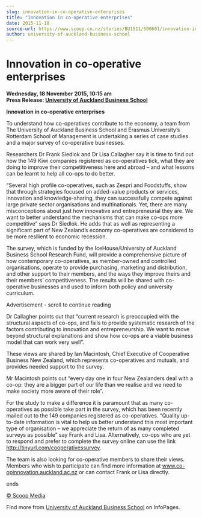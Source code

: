 ```yaml
---
slug: innovation-in-co-operative-enterprises
title: "Innovation in co-operative enterprises"
date: 2015-11-18
source-url: https://www.scoop.co.nz/stories/BU1511/S00601/innovation-in-co-operative-enterprises.htm
author: university-of-auckland-business-school
---
```

Innovation in co-operative enterprises
======================================

**Wednesday, 18 November 2015, 10:15 am**  
**Press Release: [University of Auckland Business School](https://info.scoop.co.nz/University_of_Auckland_Business_School)**

**Innovation in co-operative enterprises**

To understand how co-operatives contribute to the economy, a team from The University of Auckland Business School and Erasmus University’s Rotterdam School of Management is undertaking a series of case studies and a major survey of co-operative businesses.

Researchers Dr Frank Siedlok and Dr Lisa Callagher say it is time to find out how the 149 Kiwi companies registered as co-operatives tick, what they are doing to improve their competitiveness here and abroad – and what lessons can be learnt to help all co-ops to do better.

“Several high profile co-operatives, such as Zespri and Foodstuffs, show that through strategies focused on added-value products or services, innovation and knowledge-sharing, they can successfully compete against large private sector organisations and multinationals. Yet, there are many misconceptions about just how innovative and entrepreneurial they are. We want to better understand the mechanisms that can make co-ops more competitive” says Dr Siedlok. He adds that as well as representing a significant part of New Zealand’s economy co-operatives are considered to be more resilient to economic recession.

The survey, which is funded by the IceHouse/University of Auckland Business School Research Fund, will provide a comprehensive picture of how contemporary co-operatives, as member-owned and controlled organisations, operate to provide purchasing, marketing and distribution, and other support to their members, and the ways they improve theirs and their members’ competitiveness. The results will be shared with co-operative businesses and used to inform both policy and university curriculum.

Advertisement - scroll to continue reading





Dr Callagher points out that “current research is preoccupied with the structural aspects of co-ops, and fails to provide systematic research of the factors contributing to innovation and entrepreneurship. We want to move beyond structural explanations and show how co-ops are a viable business model that can work very well”.

These views are shared by Ian Macintosh, Chief Executive of Cooperative Business New Zealand, which represents co-operatives and mutuals, and provides needed support to the survey.

Mr Macintosh points out “every day one in four New Zealanders deal with a co-op: they are a bigger part of our life than we realise and we need to make society more aware of their role”.

For the study to make a difference it is paramount that as many co-operatives as possible take part in the survey, which has been recently mailed out to the 149 companies registered as co-operatives. “Quality up-to-date information is vital to help us better understand this most important type of organisation – we appreciate the return of as many completed surveys as possible” say Frank and Lisa. Alternatively, co-ops who are yet to respond and prefer to complete the survey online can use the link http://tinyurl.com/cooperativessurvey.

The team is also looking for co-operative members to share their views. Members who wish to participate can find more information at www.co-opinnovation.auckland.ac.nz or can contact Frank or Lisa directly.

  
ends

[© Scoop Media](http://www.scoop.co.nz/about/terms.html)

Find more from [University of Auckland Business School](https://info.scoop.co.nz/University_of_Auckland_Business_School) on InfoPages.